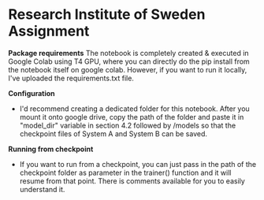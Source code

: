 # Research Institute of Sweden Assignment

**Package requirements**
The notebook is completely created & executed in Google Colab using T4 GPU, where you can directly do the pip install from the notebook itself on google colab. However, if you want to run it locally, I've uploaded the requirements.txt file.

**Configuration**
- I'd recommend creating a dedicated folder for this notebook. After you mount it onto google drive, copy the path of the folder and paste it in "model_dir" variable in section 4.2 followed by /models so that the checkpoint files of System A and System B can be saved.

**Running from checkpoint**
- If you want to run from a checkpoint, you can just pass in the path of the checkpoint folder as parameter in the trainer() function and it will resume from that point. There is comments available for you to easily understand it.
